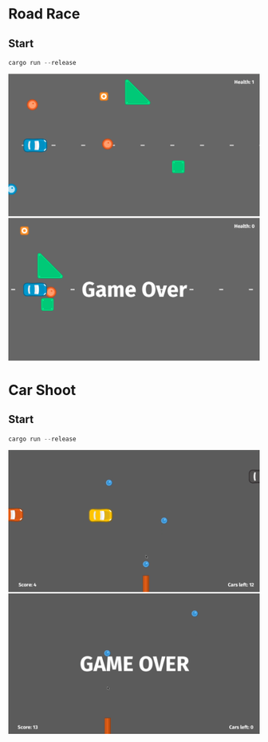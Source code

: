 # Road Race

## Start
```rs
cargo run --release
```

![image](images/road-race/road-race1.png)
![image](images/road-race/road-race2.png)

# Car Shoot

## Start
```rs
cargo run --release
```

![image](images/car-shoot/car-shoot1.png)
![image](images/car-shoot/car-shoot2.png)